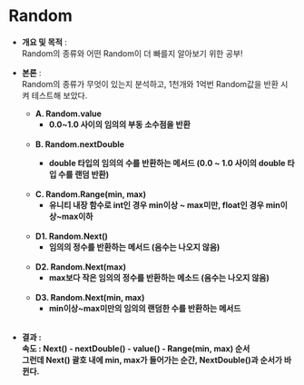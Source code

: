 # Random
- <b>개요 및 목적</b> : <br>Random의 종류와 어떤 Random이 더 빠를지 알아보기 위한 공부!
- <b>본론</b> : <br>Random의 종류가 무엇이 있는지 분석하고, 1천개와 1억번 Random값을 반환 시켜 테스트해 보았다.<br> 
    - <b>A. Random.value</b>
        - <b>0.0~1.0 사이의 임의의 부동 소수점을 반환</b>
        <br>
    - <b>B. Random.nextDouble
        - <b>double 타입의 임의의 수를 반환하는 메서드 (0.0 ~ 1.0 사이의 double 타입 수를 랜덤 반환)</b>
        <br>
    - <b>C. Random.Range(min, max)</b>
        - <b>유니티 내장 함수로 int인 경우 min이상 ~ max미만, float인 경우 min이상~max이하</b>
        <br> 
    - <b>D1. Random.Next()</b>
        - <b>임의의 정수를 반환하는 메서드 (음수는 나오지 않음)</b>
        <br>
    - <b>D2. Random.Next(max)</b>
        - <b>max보다 작은 임의의 정수를 반환하는 메소드 (음수는 나오지 않음)</b>
        <br>
    - <b>D3. Random.Next(min, max)</b>
        - <b>min이상~max미만의 임의의 랜덤한 수를 반환하는 메서드</b>
        <br>
        
- <b>결과</b> : <br>
속도 : Next() - nextDouble() - value() - Range(min, max) 순서<br>
그런데 Next() 괄호 내에 min, max가 들어가는 순간, NextDouble()과 순서가 바뀐다.
